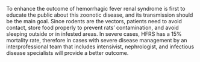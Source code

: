 To enhance the outcome of hemorrhagic fever renal syndrome is first to educate the public about this zoonotic disease, and its transmission should be the main goal. Since rodents are the vectors, patients need to avoid contact, store food properly to prevent rats’ contamination, and avoid sleeping outside or in infested areas. In severe cases, HFRS has a 15% mortality rate, therefore in cases with severe disease management by an interprofessional team that includes intensivist, nephrologist, and infectious disease specialists will provide a better outcome.